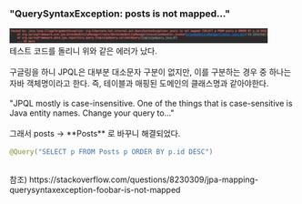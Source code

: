 ### "QuerySyntaxException: posts is not mapped…" ###
<img src="/assets/images/posts/error/2020-03-29-Query_Syntax_Exception.png" width="90%" height="90%" title="등록" alt="등록">

<br>
테스트 코드를 돌리니 위와 같은 에러가 났다.
<br><br>
구글링을 하니 JPQL은 대부분 대소문자 구분이 없지만, 이를 구분하는 경우 중 하나는 자바 객체명이라고 한다. 즉, 테이블과 매핑된 도메인의 클래스명과 같아야한다.
<br><br>
"JPQL mostly is case-insensitive. One of the things that is case-sensitive is Java entity names. Change your query to..."
<br><br>
그래서 posts -> **Posts** 로 바꾸니 해결되었다.

```java
@Query("SELECT p FROM Posts p ORDER BY p.id DESC")
```

<br>
참조) https://stackoverflow.com/questions/8230309/jpa-mapping-querysyntaxexception-foobar-is-not-mapped
<br>

